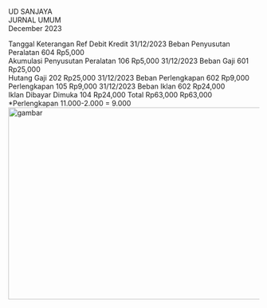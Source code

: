 UD SANJAYA				
JURNAL UMUM				
December 2023				
				
Tanggal	Keterangan	Ref	 Debit	 Kredit
31/12/2023	Beban Penyusutan Peralatan	604	 Rp5,000 	
	     Akumulasi Penyusutan Peralatan	106		 Rp5,000 
31/12/2023	Beban Gaji	601	 Rp25,000 	
	     Hutang Gaji	202		 Rp25,000 
31/12/2023	Beban Perlengkapan	602	 Rp9,000 	
	     Perlengkapan	105		 Rp9,000 
31/12/2023	Beban Iklan	602	 Rp24,000 	
	     Iklan Dibayar Dimuka	104		 Rp24,000 
	  Total		 Rp63,000 	 Rp63,000 
	*Perlengkapan 11.000-2.000 = 9.000			
<img width="817" height="385" alt="gambar" src="https://github.com/user-attachments/assets/5417565d-8165-4f28-adcb-5db0fcaafd4f" />
